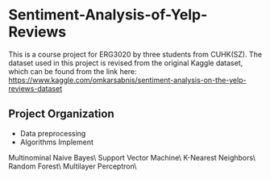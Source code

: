 # Sentiment-Analysis-of-Yelp-Reviews
This is a course project for ERG3020 by three students from CUHK(SZ). The dataset used in this project is revised from the original Kaggle dataset, which can be found from the link here: https://www.kaggle.com/omkarsabnis/sentiment-analysis-on-the-yelp-reviews-dataset

## Project Organization
* Data preprocessing
* Algorithms Implement

Multinominal Naive Bayes\\
Support Vector Machine\\
K-Nearest Neighbors\\
Random Forest\\
Multilayer Perceptron\\
